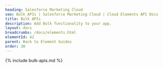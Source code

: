 ```yaml
---
heading: Salesforce Marketing Cloud
seo: Bulk APIs | Salesforce Marketing Cloud | Cloud Elements API Docs
title: Bulk APIs
description: Add Bulk functionality to your app.
layout: docs
breadcrumbs: /docs/elements.html
elementId: 42
parent: Back to Element Guides
order: 30
---
```


{% include bulk-apis.md %}
